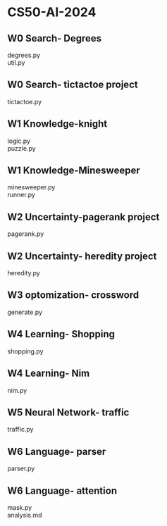 # CS50-AI-2024

## W0 Search- Degrees 
degrees.py\
util.py
## W0 Search- tictactoe project
tictactoe.py

## W1 Knowledge-knight
logic.py\
puzzle.py
## W1 Knowledge-Minesweeper
minesweeper.py\
runner.py

## W2 Uncertainty-pagerank project
pagerank.py
## W2 Uncertainty- heredity project
heredity.py

## W3 optomization- crossword
generate.py

## W4 Learning- Shopping
shopping.py
## W4 Learning- Nim
nim.py

## W5 Neural Network- traffic
traffic.py

## W6 Language- parser
parser.py
## W6 Language- attention
mask.py\
analysis.md
